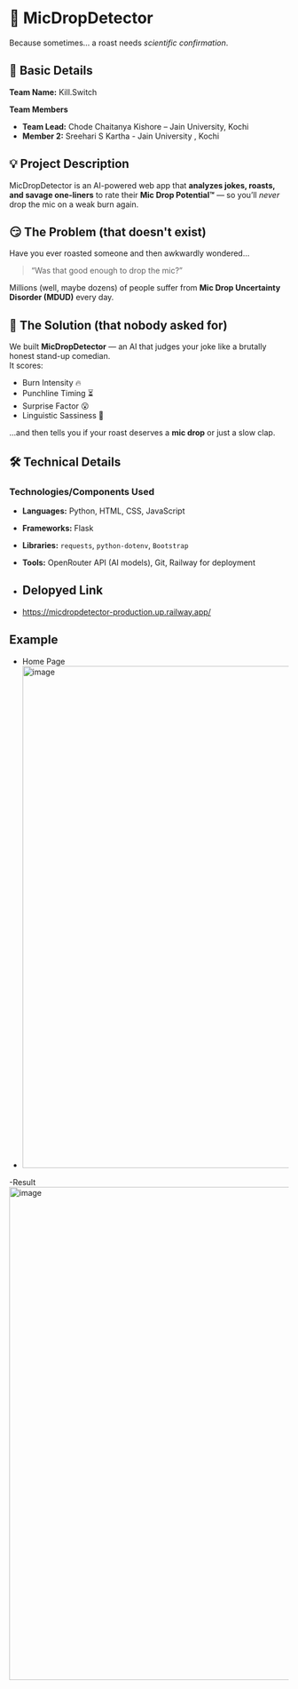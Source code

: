 # 🎤 MicDropDetector

Because sometimes… a roast needs *scientific confirmation*.  


## 📌 Basic Details  

**Team Name:** Kill.Switch 

**Team Members**  
- **Team Lead:** Chode Chaitanya Kishore – Jain University, Kochi  
- **Member 2:** Sreehari S Kartha - Jain University , Kochi  


## 💡 Project Description  
MicDropDetector is an AI-powered web app that **analyzes jokes, roasts, and savage one-liners** to rate their **Mic Drop Potential™** — so you’ll *never* drop the mic on a weak burn again.  


## 😏 The Problem (that doesn't exist)  
Have you ever roasted someone and then awkwardly wondered…  
> “Was that good enough to drop the mic?”  

Millions (well, maybe dozens) of people suffer from **Mic Drop Uncertainty Disorder (MDUD)** every day.  


## 🤯 The Solution (that nobody asked for)  
We built **MicDropDetector** — an AI that judges your joke like a brutally honest stand-up comedian.  
It scores:  
- Burn Intensity 🔥  
- Punchline Timing ⏳  
- Surprise Factor 😮  
- Linguistic Sassiness 💅  

…and then tells you if your roast deserves a **mic drop** or just a slow clap.  


## 🛠️ Technical Details  

### **Technologies/Components Used**  

- **Languages:** Python, HTML, CSS, JavaScript  
- **Frameworks:** Flask  
- **Libraries:** `requests`, `python-dotenv`, `Bootstrap`  
- **Tools:** OpenRouter API (AI models), Git, Railway for deployment

- ## Delopyed Link
- https://micdropdetector-production.up.railway.app/


## Example
- Home Page
- <img width="1919" height="904" alt="image" src="https://github.com/user-attachments/assets/9a0855fb-c7a9-451d-b318-2055f569ec3e" />

-Result
<img width="1909" height="888" alt="image" src="https://github.com/user-attachments/assets/5cf0010a-0284-412f-9df9-4eb98f521e5f" />
